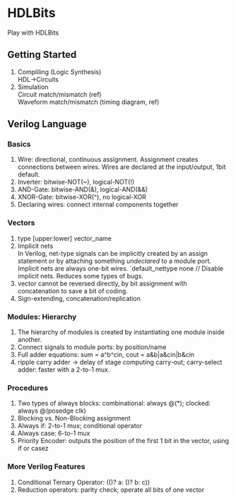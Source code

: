# HDLBits
Play with HDLBits

## Getting Started
1. Compliling (Logic Synthesis)  
HDL->Circuits
2. Simulation  
Circuit match/mismatch (ref)  
Waveform match/mismatch (timing diagram, ref)

## Verilog Language
### Basics
1. Wire: directional, continuous assignment. Assignment creates connections between wires. Wires are declared at the input/output, 1bit default.
2. Inverter: bitwise-NOT(~), logical-NOT(!)
3. AND-Gate: bitwise-AND(&), logical-AND(&&)
4. XNOR-Gate: bitwise-XOR(^), no logical-XOR
5. Declaring wires: connect internal components together

### Vectors
1. type [upper:lower] vector_name
2. Implicit nets  
In Verilog, net-type signals can be implicitly created by an assign statement or by attaching something *undeclared* to a module port. Implicit nets are always one-bit wires.
`default_nettype none     // Disable implicit nets. Reduces some types of bugs. 
3. vector cannot be reversed directly, by bit assignment with concatenation to save a bit of coding.
4. Sign-extending, concatenation/replication

### Modules: Hierarchy
1. The hierarchy of modules is created by instantiating one module inside another.
2. Connect signals to module ports: by position/name
3. Full adder equations: sum = a^b^cin, cout = a&b|a&cin|b&cin
4. ripple carry adder -> delay of stage computing carry-out; carry-select adder: faster with a 2-to-1 mux.

### Procedures
1. Two types of always blocks: combinational: always @(*); clocked: always @(posedge clk)
2. Blocking vs. Non-Blocking assignment
3. Always if: 2-to-1 mux; conditional operator
4. Always case: 6-to-1 mux
5. Priority Encoder: outputs the position of the first 1 bit in the vector, using if or casez

### More Verilog Features
1. Conditional Ternary Operator: (()? a: ()? b: c))
2. Reduction operators: parity check; operate all bits of one vector